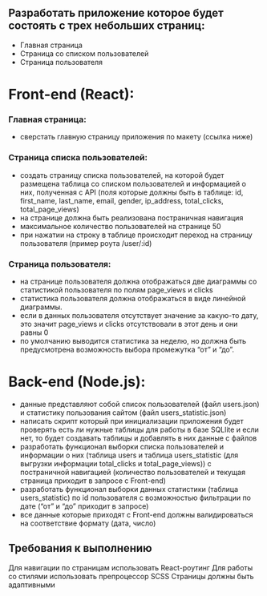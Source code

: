 Разработать приложение которое будет состоять с трех небольших страниц:
-------------------------
*	Главная страница
*	Страница со списком пользователей
*	Страница пользователя 
  
Front-end (React):
========================
### Главная страница:
*	сверстать главную страницу приложения по макету (ссылка ниже)
### Страница списка пользователей:
*	создать страницу списка пользователей, на которой будет размещена таблица со списком пользователей и информацией о них, полученная с API (поля которые должны быть в таблице: id, first_name, last_name, email, gender, ip_address, total_clicks, total_page_views)
*	на странице должна быть реализована постраничная навигация
*	максимальное количество пользователей на странице 50
*	при нажатии на строку в таблице происходит переход на страницу пользователя (пример роута /user/:id) 

### Страница пользователя:
*	на странице пользователя должна отображаться две диаграммы со статистикой пользователя по полям page_views и clicks
*	статистика пользователя должна отображаться в виде линейной диаграммы.
*	если в данных пользователя отсутствует значение за какую-то дату, это значит page_views и clicks отсутствовали в этот день и они равны 0
*	по умолчанию выводится статистика за неделю, но должна быть предусмотрена возможность выбора промежутка “от” и “до”.

Back-end (Node.js):
========================
*	данные представляют собой список пользователей (файл users.json) и статистику пользования сайтом (файл users_statistic.json)
*	написать скрипт который при инициализации приложения будет проверять есть ли нужные таблицы для работы в базе SQLlite и если нет, то будет создавать таблицы и добавлять в них данные с файлов 
*	разработать функционал выборки списка пользователей и информации о них (таблица users и таблица users_statistic (для выгрузки информации total_clicks и total_page_views)) с постраничной навигацией (количество пользователей и текущая страница приходит в запросе с Front-end)
*	разработать функционал выборки данных статистики (таблица users_statistic) по id пользователя с возможностью фильтрации по дате (“от” и “до” приходит в запросе)
*	все данные которые приходят с Front-end должны валидироваться на соответствие формату (дата, число)

Требования к выполнению
-------------------------
Для навигации по страницам использовать React-роутинг
Для работы со стилями использовать препроцессор SCSS
Страницы должны быть адаптивными

